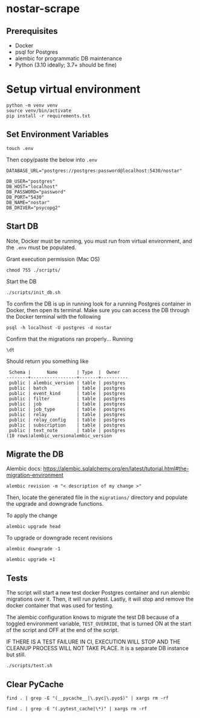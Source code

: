 # nostar-scrape

## Prerequisites
- Docker
- psql for Postgres
- alembic for programmatic DB maintenance
- Python (3.10 ideally; 3.7+ should be fine)

# Setup virtual environment
```
python -m venv venv
source venv/bin/activate
pip install -r requirements.txt
```

## Set Environment Variables
```
touch .env
```
Then copy/paste the below into `.env`
```
DATABASE_URL="postgres://postgres:password@localhost:5430/nostar"

DB_USER="postgres"
DB_HOST="localhost"
DB_PASSWORD="password"
DB_PORT="5430"
DB_NAME="nostar"
DB_DRIVER="psycopg2"
```

## Start DB
Note, Docker must be running, you must run from virtual environment, and the `.env` must be populated.

Grant execution permission (Mac OS)
```
chmod 755 ./scripts/
```

Start the DB
```
./scripts/init_db.sh
```

To confirm the DB is up in running look for a running Postgres container in Docker, then open its terminal.
Make sure you can access the DB through the Docker terminal with the following
```
psql -h localhost -U postgres -d nostar
```
Confirm that the migrations ran properly... Running
```
\dt
```
Should return you something like
```
 Schema |      Name       | Type  |  Owner   
--------+-----------------+-------+----------
 public | alembic_version | table | postgres
 public | batch           | table | postgres
 public | event_kind      | table | postgres
 public | filter          | table | postgres
 public | job             | table | postgres
 public | job_type        | table | postgres
 public | relay           | table | postgres
 public | relay_config    | table | postgres
 public | subscription    | table | postgres
 public | text_note       | table | postgres
(10 rows)alembic_versionalembic_version
```
## Migrate the DB
Alembic docs: https://alembic.sqlalchemy.org/en/latest/tutorial.html#the-migration-environment
```
alembic revision -m "< description of my change >"
```
Then, locate the generated file in the `migrations/` directory and populate the upgrade and downgrade
functions.

To apply the change
```
alembic upgrade head
```

To upgrade or downgrade recent revisions
```
alembic downgrade -1
    
alembic upgrade +1
```
## Tests
The script will start a new test docker Postgres
container and run alembic migrations over it. Then,
it will run pytest. Lastly, it will stop and remove 
the docker container that was used for testing.

The alembic configuration knows to migrate the test DB
because of a toggled environment variable, `TEST_OVERRIDE`, that is turned ON at the start of the script and OFF at the end of the script.

IF THERE IS A TEST FAILURE IN CI, EXECUTION WILL STOP AND THE CLEANUP PROCESS WILL NOT TAKE
PLACE. It is a separate DB instance but still.
```
./scripts/test.sh
```


## Clear PyCache
```
find . | grep -E "(__pycache__|\.pyc|\.pyo$)" | xargs rm -rf

find . | grep -E "(.pytest_cache|\*)" | xargs rm -rf
```